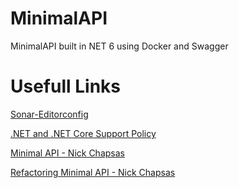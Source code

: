 # MinimalAPI
MinimalAPI built in NET 6 using Docker and Swagger

# Usefull Links

[Sonar-Editorconfig](https://github.com/SonarSource/sonar-dotnet/blob/master/.editorconfig)

[.NET and .NET Core Support Policy](https://dotnet.microsoft.com/en-us/platform/support/policy/dotnet-core)

[Minimal API - Nick Chapsas](https://www.youtube.com/watch?v=eRJFNGIsJEo) 

[Refactoring Minimal API - Nick Chapsas](https://www.youtube.com/watch?v=4ORO-KOufeU&)


